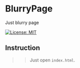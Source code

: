# BlurryPage
Just blurry page


[![License: MIT](https://img.shields.io/badge/License-MIT-yellow.svg)](https://opensource.org/licenses/MIT)

## Instruction 

>> Just open `index.html`. 
